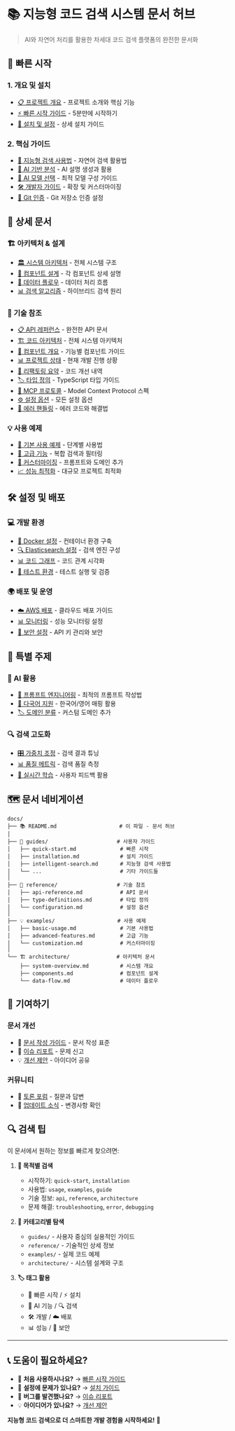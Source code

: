 # 📚 지능형 코드 검색 시스템 문서 허브

> AI와 자연어 처리를 활용한 차세대 코드 검색 플랫폼의 완전한 문서화

## 🚀 빠른 시작

### 1. **개요 및 설치**
- [📋 프로젝트 개요](../README.md) - 프로젝트 소개와 핵심 기능
- [⚡ 빠른 시작 가이드](./guides/quick-start.md) - 5분만에 시작하기
- [🔧 설치 및 설정](./guides/installation.md) - 상세 설치 가이드

### 2. **핵심 가이드**
- [🧠 지능형 검색 사용법](./guides/intelligent-search.md) - 자연어 검색 활용법
- [🤖 AI 기반 분석](./guides/ai-analysis.md) - AI 설명 생성과 활용
- [🔧 AI 모델 선택](./guides/model-selection.md) - 최적 모델 구성 가이드
- [🛠️ 개발자 가이드](./guides/developer-guide.md) - 확장 및 커스터마이징
- [🔐 Git 인증](./guides/git-authentication.md) - Git 저장소 인증 설정

## 📖 상세 문서

### 🏗️ 아키텍처 & 설계
- [🏛️ 시스템 아키텍처](./architecture/system-overview.md) - 전체 시스템 구조
- [🧩 컴포넌트 설계](./architecture/components.md) - 각 컴포넌트 상세 설명
- [🔄 데이터 플로우](./architecture/data-flow.md) - 데이터 처리 흐름
- [📊 검색 알고리즘](./architecture/search-algorithms.md) - 하이브리드 검색 원리

### 🔧 기술 참조
- [📋 API 레퍼런스](./reference/api-reference.md) - 완전한 API 문서
- [🏗️ 코드 아키텍처](./reference/code-architecture.md) - 전체 시스템 아키텍처
- [🧩 컴포넌트 개요](./guides/component-overview.md) - 기능별 컴포넌트 가이드
- [📊 프로젝트 상태](./reference/project-status.md) - 현재 개발 진행 상황
- [🔄 리팩토링 요약](./reference/refactoring-summary.md) - 코드 개선 내역
- [🏷️ 타입 정의](./reference/type-definitions.md) - TypeScript 타입 가이드
- [📡 MCP 프로토콜](./reference/mcp-protocol.md) - Model Context Protocol 스펙
- [⚙️ 설정 옵션](./reference/configuration.md) - 모든 설정 옵션
- [🚨 에러 핸들링](./reference/error-handling.md) - 에러 코드와 해결법

### 💡 사용 예제
- [🎯 기본 사용 예제](./examples/basic-usage.md) - 단계별 사용법
- [🔬 고급 기능](./examples/advanced-features.md) - 복합 검색과 필터링
- [🎨 커스터마이징](./examples/customization.md) - 프롬프트와 도메인 추가
- [📈 성능 최적화](./examples/performance.md) - 대규모 프로젝트 최적화

## 🛠️ 설정 및 배포

### 💻 개발 환경
- [🐳 Docker 설정](./guides/docker-setup.md) - 컨테이너 환경 구축
- [🔍 Elasticsearch 설정](./guides/elasticsearch-setup.md) - 검색 엔진 구성
- [📊 코드 그래프](./guides/code-graph.md) - 코드 관계 시각화
- [🧪 테스트 환경](./guides/testing.md) - 테스트 실행 및 검증

### 🌍 배포 및 운영
- [☁️ AWS 배포](./guides/aws-deployment.md) - 클라우드 배포 가이드
- [📊 모니터링](./guides/monitoring.md) - 성능 모니터링 설정
- [🔐 보안 설정](./guides/security.md) - API 키 관리와 보안

## 🎯 특별 주제

### 🧠 AI 활용
- [🤖 프롬프트 엔지니어링](./guides/prompt-engineering.md) - 최적의 프롬프트 작성법
- [🎨 다국어 지원](./guides/multilingual.md) - 한국어/영어 매핑 활용
- [🏷️ 도메인 분류](./guides/domain-classification.md) - 커스텀 도메인 추가

### 🔍 검색 고도화
- [🎛️ 가중치 조정](./guides/search-weighting.md) - 검색 결과 튜닝
- [📊 품질 메트릭](./guides/quality-metrics.md) - 검색 품질 측정
- [🔄 실시간 학습](./guides/continuous-learning.md) - 사용자 피드백 활용

## 🗺️ 문서 네비게이션

```
docs/
├── 📚 README.md                    # 이 파일 - 문서 허브
│
├── 🚀 guides/                      # 사용자 가이드
│   ├── quick-start.md              # 빠른 시작
│   ├── installation.md             # 설치 가이드
│   ├── intelligent-search.md       # 지능형 검색 사용법
│   └── ...                         # 기타 가이드들
│
├── 📖 reference/                   # 기술 참조
│   ├── api-reference.md            # API 문서
│   ├── type-definitions.md         # 타입 정의
│   └── configuration.md            # 설정 옵션
│
├── 💡 examples/                    # 사용 예제
│   ├── basic-usage.md              # 기본 사용법
│   ├── advanced-features.md        # 고급 기능
│   └── customization.md            # 커스터마이징
│
└── 🏗️ architecture/               # 아키텍처 문서
    ├── system-overview.md          # 시스템 개요
    ├── components.md               # 컴포넌트 설계
    └── data-flow.md                # 데이터 플로우
```

## 🤝 기여하기

### 문서 개선
- 📝 [문서 작성 가이드](./guides/documentation.md) - 문서 작성 표준
- 🐛 [이슈 리포트](https://github.com/your-repo/issues) - 문제 신고
- 💡 [개선 제안](https://github.com/your-repo/discussions) - 아이디어 공유

### 커뮤니티
- 💬 [토론 포럼](https://github.com/your-repo/discussions) - 질문과 답변
- 📢 [업데이트 소식](./CHANGELOG.md) - 변경사항 확인

## 🔍 검색 팁

이 문서에서 원하는 정보를 빠르게 찾으려면:

1. **🎯 목적별 검색**
   - 시작하기: `quick-start`, `installation`
   - 사용법: `usage`, `examples`, `guide`
   - 기술 정보: `api`, `reference`, `architecture`
   - 문제 해결: `troubleshooting`, `error`, `debugging`

2. **📂 카테고리별 탐색**
   - `guides/` - 사용자 중심의 실용적인 가이드
   - `reference/` - 기술적인 상세 정보
   - `examples/` - 실제 코드 예제
   - `architecture/` - 시스템 설계와 구조

3. **🏷️ 태그 활용**
   - 🚀 빠른 시작 / ⚡ 설치
   - 🧠 AI 기능 / 🔍 검색
   - 🛠️ 개발 / ☁️ 배포
   - 📊 성능 / 🔐 보안

---

## 📞 도움이 필요하세요?

- 🚀 **처음 사용하시나요?** → [빠른 시작 가이드](./guides/quick-start.md)
- 🔧 **설정에 문제가 있나요?** → [설치 가이드](./guides/installation.md)
- 🐛 **버그를 발견했나요?** → [이슈 리포트](https://github.com/your-repo/issues)
- 💡 **아이디어가 있나요?** → [개선 제안](https://github.com/your-repo/discussions)

**지능형 코드 검색으로 더 스마트한 개발 경험을 시작하세요!** 🎉